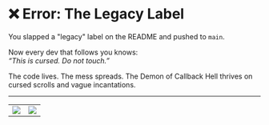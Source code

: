 # ❌ Error: The Legacy Label

You slapped a "legacy" label on the README and pushed to `main`.

Now every dev that follows you knows:  
_“This is cursed. Do not touch.”_

The code lives. The mess spreads.
The Demon of Callback Hell thrives on cursed scrolls and vague incantations.

---

<table width="100%">
<tr>
<td align="left">

<a href="../../glossary.md" target="_blank">
  <img src="https://img.shields.io/badge/Open%20DevLore%20Glossary-5dade2?style=for-the-badge"/>
</a>

</td>
<td align="right">

<a href="../../start-game.md">
  <img src="https://img.shields.io/badge/Rollback%20your%20choices%20and%20push%20forward-slategray?style=for-the-badge"/>
</a>

</td>
</tr>
</table>
